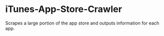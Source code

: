 iTunes-App-Store-Crawler
========================

Scrapes a large portion of the app store and outputs information for each app.